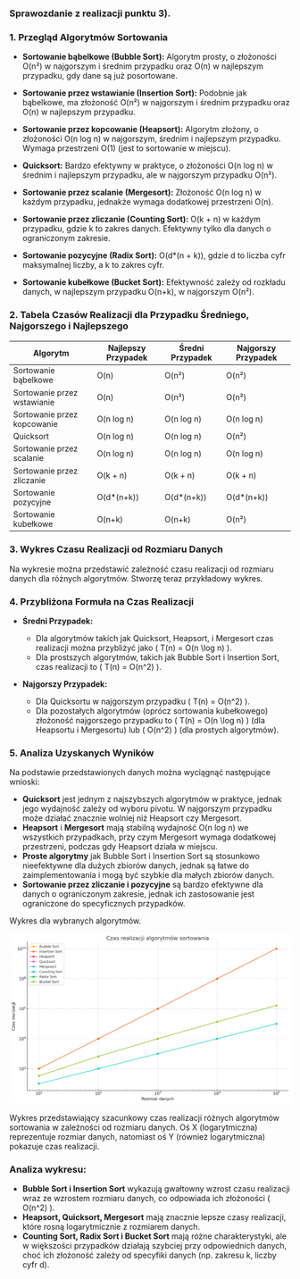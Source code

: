 
### Sprawozdanie z realizacji punktu 3).

### 1. **Przegląd Algorytmów Sortowania**

- **Sortowanie bąbelkowe (Bubble Sort):** Algorytm prosty, o złożoności O(n²) w najgorszym i średnim przypadku oraz O(n) w najlepszym przypadku, gdy dane są już posortowane.
  
- **Sortowanie przez wstawianie (Insertion Sort):** Podobnie jak bąbelkowe, ma złożoność O(n²) w najgorszym i średnim przypadku oraz O(n) w najlepszym przypadku.
  
- **Sortowanie przez kopcowanie (Heapsort):** Algorytm złożony, o złożoności O(n log n) w najgorszym, średnim i najlepszym przypadku. Wymaga przestrzeni O(1) (jest to sortowanie w miejscu).
  
- **Quicksort:** Bardzo efektywny w praktyce, o złożoności O(n log n) w średnim i najlepszym przypadku, ale w najgorszym przypadku O(n²).
  
- **Sortowanie przez scalanie (Mergesort):** Złożoność O(n log n) w każdym przypadku, jednakże wymaga dodatkowej przestrzeni O(n).
  
- **Sortowanie przez zliczanie (Counting Sort):** O(k + n) w każdym przypadku, gdzie k to zakres danych. Efektywny tylko dla danych o ograniczonym zakresie.
  
- **Sortowanie pozycyjne (Radix Sort):** O(d*(n + k)), gdzie d to liczba cyfr maksymalnej liczby, a k to zakres cyfr.
  
- **Sortowanie kubełkowe (Bucket Sort):** Efektywność zależy od rozkładu danych, w najlepszym przypadku O(n+k), w najgorszym O(n²).

### 2. **Tabela Czasów Realizacji dla Przypadku Średniego, Najgorszego i Najlepszego**

| Algorytm                 | Najlepszy Przypadek | Średni Przypadek | Najgorszy Przypadek |
|--------------------------|---------------------|------------------|---------------------|
| Sortowanie bąbelkowe      | O(n)                | O(n²)            | O(n²)               |
| Sortowanie przez wstawianie | O(n)              | O(n²)            | O(n²)               |
| Sortowanie przez kopcowanie | O(n log n)        | O(n log n)       | O(n log n)          |
| Quicksort                | O(n log n)          | O(n log n)       | O(n²)               |
| Sortowanie przez scalanie | O(n log n)         | O(n log n)       | O(n log n)          |
| Sortowanie przez zliczanie | O(k + n)          | O(k + n)         | O(k + n)            |
| Sortowanie pozycyjne     | O(d*(n+k))          | O(d*(n+k))       | O(d*(n+k))          |
| Sortowanie kubełkowe     | O(n+k)              | O(n+k)           | O(n²)               |

### 3. **Wykres Czasu Realizacji od Rozmiaru Danych**

Na wykresie można przedstawić zależność czasu realizacji od rozmiaru danych dla różnych algorytmów. Stworzę teraz przykładowy wykres.

### 4. **Przybliżona Formuła na Czas Realizacji**

- **Średni Przypadek:**
  - Dla algorytmów takich jak Quicksort, Heapsort, i Mergesort czas realizacji można przybliżyć jako \( T(n) = O(n \log n) \).
  - Dla prostszych algorytmów, takich jak Bubble Sort i Insertion Sort, czas realizacji to \( T(n) = O(n^2) \).
  
- **Najgorszy Przypadek:**
  - Dla Quicksortu w najgorszym przypadku \( T(n) = O(n^2) \).
  - Dla pozostałych algorytmów (oprócz sortowania kubełkowego) złożoność najgorszego przypadku to \( T(n) = O(n \log n) \) (dla Heapsortu i Mergesortu) lub \( O(n^2) \) (dla prostych algorytmów).

### 5. **Analiza Uzyskanych Wyników**

Na podstawie przedstawionych danych można wyciągnąć następujące wnioski:
- **Quicksort** jest jednym z najszybszych algorytmów w praktyce, jednak jego wydajność zależy od wyboru pivotu. W najgorszym przypadku może działać znacznie wolniej niż Heapsort czy Mergesort.
- **Heapsort** i **Mergesort** mają stabilną wydajność O(n log n) we wszystkich przypadkach, przy czym Mergesort wymaga dodatkowej przestrzeni, podczas gdy Heapsort działa w miejscu.
- **Proste algorytmy** jak Bubble Sort i Insertion Sort są stosunkowo nieefektywne dla dużych zbiorów danych, jednak są łatwe do zaimplementowania i mogą być szybkie dla małych zbiorów danych.
- **Sortowanie przez zliczanie i pozycyjne** są bardzo efektywne dla danych o ograniczonym zakresie, jednak ich zastosowanie jest ograniczone do specyficznych przypadków.

Wykres dla wybranych algorytmów.

![Wykres czasu realizacji](output.png)

Wykres przedstawiający szacunkowy czas realizacji różnych algorytmów sortowania w zależności od rozmiaru danych. Oś X (logarytmiczna) reprezentuje rozmiar danych, natomiast oś Y (również logarytmiczna) pokazuje czas realizacji.

### Analiza wykresu:

- **Bubble Sort i Insertion Sort** wykazują gwałtowny wzrost czasu realizacji wraz ze wzrostem rozmiaru danych, co odpowiada ich złożoności \( O(n^2) \).
- **Heapsort, Quicksort, Mergesort** mają znacznie lepsze czasy realizacji, które rosną logarytmicznie z rozmiarem danych.
- **Counting Sort, Radix Sort i Bucket Sort** mają różne charakterystyki, ale w większości przypadków działają szybciej przy odpowiednich danych, choć ich złożoność zależy od specyfiki danych (np. zakresu k, liczby cyfr d).
